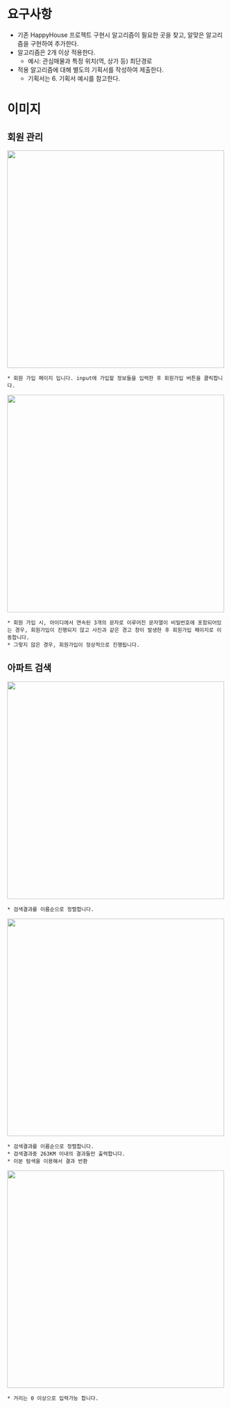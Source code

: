 # 요구사항
* 기존 HappyHouse 프로젝트 구현시 알고리즘이 필요한 곳을 찾고, 알맞은 알고리즘을 구현하여 추가한다.
* 알고리즘은 2개 이상 적용한다.
    * 예시: 관심매물과 특정 위치(역, 상가 등) 최단경로
* 적용 알고리즘에 대해 별도의 기획서를 작성하여 제출한다. 
    * 기획서는 6. 기획서 예시를 참고한다.

# 이미지

## 회원 관리
<img src="/uploads/6f21dd16ddaf8c7a52865e4ee93ae8af/image.png" width="500">    

	* 회원 가입 페이지 입니다. input에 가입할 정보들을 입력한 후 회원가입 버튼을 클릭합니다.  
    
<img src="/uploads/a77f6be0d5d55938238bfa1e17be451c/image.png" width="500">    

	* 회원 가입 시, 아이디에서 연속된 3개의 문자로 이루어진 문자열이 비밀번호에 포함되어있는 경우, 회원가입이 진행되지 않고 사진과 같은 경고 창이 발생한 후 회원가입 페이지로 이동합니다.
    * 그렇지 않은 경우, 회원가입이 정상적으로 진행됩니다.

## 아파트 검색
<img src="/uploads/2cf99ab7db820dc52c684dada1a801b2/캡처1.PNG" width="500">    

    * 검색결과를 이름순으로 정렬합니다.

<img src="/uploads/6c035e16491aac9a27d32152ed30cf19/캡처.PNG" width="500">    

    * 검색결과를 이름순으로 정렬합니다.
    * 검색결과중 263KM 이내의 결과들만 출력합니다.
    * 이분 탐색을 이용해서 결과 반환

<img src="/uploads/812d773c5214fc9197523102ad9be7bd/캡처2.PNG" width="500">    

    * 거리는 0 이상으로 입력가능 합니다.



